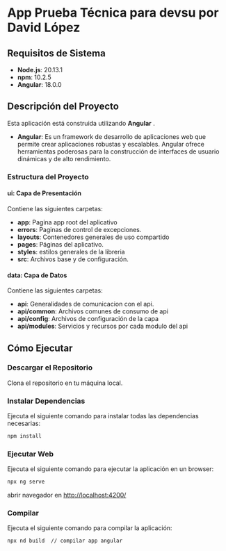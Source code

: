 # App Prueba Técnica para devsu por David López

## Requisitos de Sistema

- **Node.js**: 20.13.1
- **npm**: 10.2.5
- **Angular**: 18.0.0

## Descripción del Proyecto

Esta aplicación está construida utilizando **Angular** .

- **Angular**: Es un framework de desarrollo de aplicaciones web que permite crear aplicaciones robustas y escalables. Angular ofrece herramientas poderosas para la construcción de interfaces de usuario dinámicas y de alto rendimiento.

### Estructura del Proyecto

#### ui: Capa de Presentación

Contiene las siguientes carpetas:

- **app**: Pagina app root del aplicativo
- **errors**: Paginas de control de excepciones.
- **layouts**: Contenedores generales de uso compartido
- **pages**: Páginas del aplicativo.
- **styles**: estilos generales de la libreria
- **src**: Archivos base y de configuración.

#### data: Capa de Datos

Contiene las siguientes carpetas:

- **api**: Generalidades de comunicacion con el api.
- **api/common**: Archivos comunes de consumo de api
- **api/config**: Archivos de configuración de la capa
- **api/modules**: Servicios y recursos por cada modulo del api

## Cómo Ejecutar

### Descargar el Repositorio

Clona el repositorio en tu máquina local.

### Instalar Dependencias

Ejecuta el siguiente comando para instalar todas las dependencias necesarias:

```bash
npm install
```

### Ejecutar Web

Ejecuta el siguiente comando para ejecutar la aplicación en un browser:

```bash
npx ng serve
```

abrir navegador en [http://localhost:4200/](http://localhost:4200/)

### Compilar

Ejecuta el siguiente comando para compilar la aplicación:

```bash
npx nd build  // compilar app angular
```
